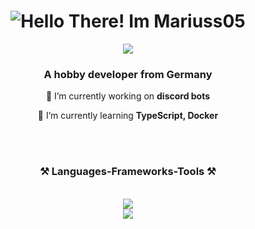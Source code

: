 <h1 align="center">
    <img src="https://readme-typing-svg.herokuapp.com?font=Anta&size=35&pause=1000&color=FFFFFF&center=true&vCenter=true&width=435&lines=Hello+There!;%F0%9F%91%8B+I'm+Mariuss05!" alt="Hello There! Im Mariuss05" />
</h1>
 <div align="center">
    <a align="center" href="https://discord.com/users/527814101343404053/"><img align="center" src="https://discord.c99.nl/widget/theme-4/527814101343404053.png"></a>
</div>
<h3 align="center">A hobby developer from Germany</h3>

<div align="center">
 
 🔭 I’m currently working on **discord bots**
 
 🌱 I’m currently learning **TypeScript, Docker**
 
 </div>
 <br/>
<br/>
<h3 align="center">⚒️ Languages-Frameworks-Tools ⚒️</h3>
<br/>
<div align="center">
    <img src="https://skillicons.dev/icons?i=html,css,javascript,typescript,nodejs" />
    <br>
    <img src="https://skillicons.dev/icons?i=react,express,mongodb,mysql,vscode,github,git" />
</div>
<br/>
<br/>
